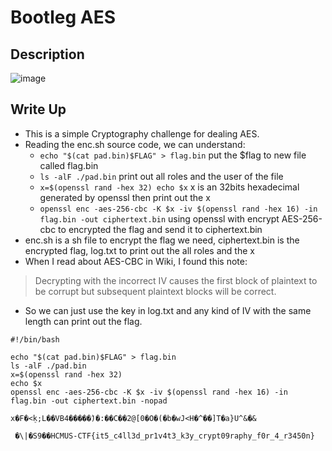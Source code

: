 # Bootleg AES

## Description  
![image](https://github.com/KenTranR3/HCMUS-CTF-2023-Quals/blob/main/Crypto/Bootleg%20AES/Description.png)

## Write Up
* This is a simple Cryptography challenge for dealing AES. 
* Reading the enc.sh source code, we can understand:
    - ``` echo "$(cat pad.bin)$FLAG" > flag.bin ``` put the $flag to new file called flag.bin
    - ``` ls -alF ./pad.bin ``` print out all roles and the user of the file 
    - ``` x=$(openssl rand -hex 32) echo $x ``` x is an 32bits hexadecimal generated by openssl then print out the x 
    - ``` openssl enc -aes-256-cbc -K $x -iv $(openssl rand -hex 16) -in flag.bin -out ciphertext.bin ``` using openssl with encrypt AES-256-cbc to encrypted the flag and send it to ciphertext.bin
* enc.sh is a sh file to encrypt the flag we need, ciphertext.bin is the encrypted flag, log.txt to print out the all roles and the x
* When I read about AES-CBC in Wiki, I found this note:
> Decrypting with the incorrect IV causes the first block of plaintext to be corrupt but subsequent plaintext blocks will be correct.
* So we can just use the key in log.txt and any kind of IV with the same length can print out the flag.
```
#!/bin/bash

echo "$(cat pad.bin)$FLAG" > flag.bin
ls -alF ./pad.bin
x=$(openssl rand -hex 32)
echo $x
openssl enc -aes-256-cbc -K $x -iv $(openssl rand -hex 16) -in flag.bin -out ciphertext.bin -nopad
```

```
x�F�<ܸk;L��VB4�����)َ�:��C��2@[0�O�(�b�wJ<H�^��]T�a}U^&�&

 �\|�S9��HCMUS-CTF{it5_c4ll3d_pr1v4t3_k3y_crypt09raphy_f0r_4_r3450n}
```



